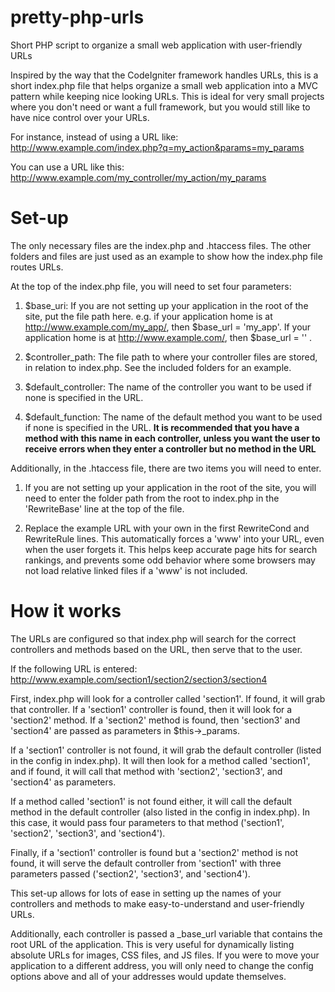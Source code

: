 # pretty-php-urls
Short PHP script to organize a small web application with user-friendly URLs

Inspired by the way that the CodeIgniter framework handles URLs, this is a short index.php file that helps organize a small web application into a MVC pattern while keeping nice looking URLs.
This is ideal for very small projects where you don't need or want a full framework, but you would still like to have nice control over your URLs.

For instance, instead of using a URL like:
http://www.example.com/index.php?q=my_action&params=my_params

You can use a URL like this:
http://www.example.com/my_controller/my_action/my_params

# Set-up
The only necessary files are the index.php and .htaccess files. The other folders and files are just used as an example to show how the index.php file routes URLs.

At the top of the index.php file, you will need to set four parameters:
1) $base_uri: If you are not setting up your application in the root of the site, put the file path here. 
e.g. if your application home is at http://www.example.com/my_app/, then $base_url = 'my_app'.
If your application home is at http://www.example.com/, then $base_url = '' .

2) $controller_path: The file path to where your controller files are stored, in relation to index.php. See the included folders for an example.

3) $default_controller: The name of the controller you want to be used if none is specified in the URL.

4) $default_function: The name of the default method you want to be used if none is specified in the URL. 
**It is recommended that you have a method with this name in each controller, unless you want the user to receive errors when they enter a controller but no method in the URL**

Additionally, in the .htaccess file, there are two items you will need to enter.
1) If you are not setting up your application in the root of the site, you will need to enter the folder path from the root to index.php in the 'RewriteBase' line at the top of the file.

2) Replace the example URL with your own in the first RewriteCond and RewriteRule lines. This automatically forces a 'www' into your URL, even when the user forgets it. This helps keep accurate page hits for search rankings, and prevents some odd behavior where some browsers may not load relative linked files if a 'www' is not included.

# How it works
The URLs are configured so that index.php will search for the correct controllers and methods based on the URL, then serve that to the user.

If the following URL is entered: http://www.example.com/section1/section2/section3/section4

First, index.php will look for a controller called 'section1'. If found, it will grab that controller.
If a 'section1' controller is found, then it will look for a 'section2' method. 
If a 'section2' method is found, then 'section3' and 'section4' are passed as parameters in $this->_params.

If a 'section1' controller is not found, it will grab the default controller (listed in the config in index.php).
It will then look for a method called 'section1', and if found, it will call that method with 'section2', 'section3', and 'section4' as parameters.

If a method called 'section1' is not found either, it will call the default method in the default controller (also listed in the config in index.php).
In this case, it would pass four parameters to that method ('section1', 'section2', 'section3', and 'section4').

Finally, if a 'section1' controller is found but a 'section2' method is not found, it will serve the default controller from 'section1' with three parameters passed ('section2', 'section3', and 'section4').

This set-up allows for lots of ease in setting up the names of your controllers and methods to make easy-to-understand and user-friendly URLs.

Additionally, each controller is passed a _base_url variable that contains the root URL of the application. This is very useful for dynamically listing absolute URLs for images, CSS files, and JS files.
If you were to move your application to a different address, you will only need to change the config options above and all of your addresses would update themselves.

